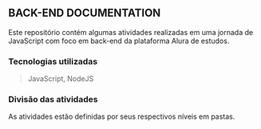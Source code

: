 ## BACK-END DOCUMENTATION
Este repositório contém algumas atividades realizadas em uma jornada de JavaScript com foco em back-end da plataforma Alura de estudos. 

### Tecnologias utilizadas
> JavaScript, NodeJS

### Divisão das atividades
As atividades estão definidas por seus respectivos níveis em pastas.
